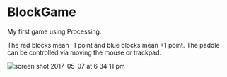 # BlockGame
My first game using Processing. 

The red blocks mean -1 point and blue blocks mean +1 point. The paddle can be controlled via moving the mouse or trackpad. 

![screen shot 2017-05-07 at 6 34 11 pm](https://cloud.githubusercontent.com/assets/22265669/25785673/b9f3073a-3354-11e7-8748-008733adbac4.png)

